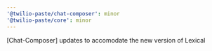 ```yaml
---
'@twilio-paste/chat-composer': minor
'@twilio-paste/core': minor
---
```


[Chat-Composer] updates to accomodate the new version of Lexical
